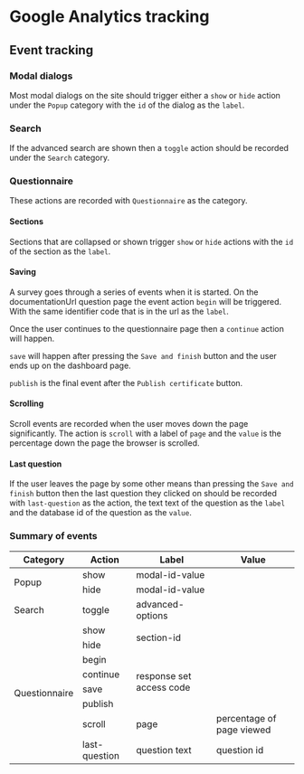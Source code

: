 Google Analytics tracking
=========================

Event tracking
--------------

### Modal dialogs

Most modal dialogs on the site should trigger
either a `show` or `hide` action under the
`Popup` category with the `id` of the dialog
as the `label`.

### Search

If the advanced search are shown then a
`toggle` action should be recorded under the
`Search` category.

### Questionnaire

These actions are recorded with `Questionnaire`
as the category.

#### Sections

Sections that are collapsed or shown trigger
`show` or `hide` actions with the `id` of the
section as the `label`.

#### Saving

A survey goes through a series of events when
it is started. On the documentationUrl question
page the event action `begin` will be triggered.
With the same identifier code that is in the url
as the `label`.

Once the user continues to the questionnaire page
then a `continue` action will happen.

`save` will happen after pressing the `Save and finish`
button and the user ends up on the dashboard page.

`publish` is the final event after the `Publish certificate`
button.

#### Scrolling

Scroll events are recorded when the user moves down
the page significantly. The action is `scroll` with
a label of `page` and the `value` is the percentage
down the page the browser is scrolled.

#### Last question

If the user leaves the page by some other means
than pressing the `Save and finish` button then
the last question they clicked on should be recorded
with `last-question` as the action, the text text
of the question as the `label` and the database id
of the question as the `value`.

### Summary of events

<table>
  <thead>
    <tr>
      <th>Category</th>
      <th>Action</th>
      <th>Label</th>
      <th>Value</th>
    </tr>
  </thead>
<tbody>
  <tr>
    <td rowspan=2>Popup</td>
    <td>show</td>
    <td>modal-id-value</td>
    <td></td>
  </tr>
  <tr>
    <td>hide</td>
    <td>modal-id-value</td>
    <td></td>
  </tr>
  <tr>
    <td>Search</td>
    <td>toggle</td>
    <td>advanced-options</td>
    <td></td>
  </tr>
  <tr>
    <td rowspan=8>Questionnaire</td>
    <td>show</td>
    <td rowspan=2>section-id</td>
    <td></td>
  </tr>
  <tr>
    <td>hide</td>
    <td></td>
  </tr>
  <tr>
    <td>begin</td>
    <td rowspan=4>response set access code</td>
    <td></td>
  </tr>
  <tr>
    <td>continue</td>
    <td></td>
  </tr>
  <tr>
    <td>save</td>
    <td></td>
  </tr>
  <tr>
    <td>publish</td>
    <td></td>
  </tr>
  <tr>
    <td>scroll</td>
    <td>page</td>
    <td>percentage of page viewed</td>
  </tr>
  <tr>
    <td>last-question</td>
    <td>question text</td>
    <td>question id</td>
  </tr>
</tbody>
</table>
